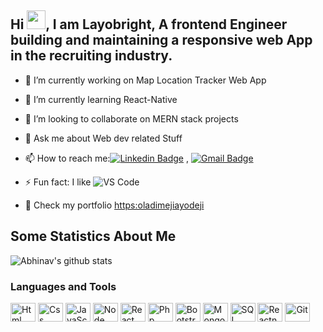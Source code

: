 
## Hi <img src="https://raw.githubusercontent.com/iampavangandhi/iampavangandhi/master/gifs/Hi.gif" width="30px">, I am Layobright, A frontend Engineer building and maintaining a responsive web App in the recruiting industry.</h1>


- 🔭 I’m currently working on Map Location Tracker Web App
- 🌱 I’m currently learning React-Native
- 👯 I’m looking to collaborate on MERN stack projects
- 💬 Ask me about Web dev related Stuff
- 📫 How to reach me:[![Linkedin Badge](https://img.shields.io/badge/-LinkedIn-blue?style=flat-square&logo=Linkedin&logoColor=white&link=)](https://www.linkedin.com/in/layobright) 
, [![Gmail Badge](https://img.shields.io/badge/-Gmail-c14438?style=flat-square&logo=Gmail&logoColor=white&link=mailto:shuklaraghav321.com)](mailto:alayosingers@gmail.com)

- ⚡ Fun fact: I like ![VS Code](http://img.shields.io/badge/-VS%20Code-007ACC?style=flat-square&logo=visual-studio-code&logoColor=ffffff)

- 🌱 Check my portfolio [https:oladimejiayodeji](https://oladimejiayodeji.netlify.app)

## Some Statistics About Me
![Abhinav's github stats](https://github-readme-stats.vercel.app/api?username=Ayodejioladimeji&include_all_commits=true&count_private=true&show_owner=true&show_icons=true&theme=merko)


### Languages and Tools
<p align="left">
<img align="center" src="https://cdn.jsdelivr.net/npm/simple-icons@3.0.1/icons/html.svg" alt="Html" height="30" width="40" />
<img align="center" src="https://cdn.jsdelivr.net/npm/simple-icons@3.0.1/icons/css.svg" alt="Css" height="30" width="40" />
<img align="center" src="https://cdn.jsdelivr.net/npm/simple-icons@3.0.1/icons/javascript.svg" alt="JavaScript" height="30" width="40" />
<img align="center" src="https://cdn.jsdelivr.net/npm/simple-icons@3.0.1/icons/node-dot-js.svg" alt="Node" height="30" width="40" />
<img align="center" src="https://cdn.jsdelivr.net/npm/simple-icons@3.0.1/icons/react.svg" alt="React" height="30" width="40" />
<img align="center" src="https://cdn.jsdelivr.net/npm/simple-icons@3.0.1/icons/php.svg" alt="Php" height="30" width="40" />
<img align="center" src="https://cdn.jsdelivr.net/npm/simple-icons@3.0.1/icons/bootstrap.svg" alt="Bootstrap" height="30" width="40" />
     <img align="center" src="https://cdn.jsdelivr.net/npm/simple-icons@3.0.1/icons/mongodb.svg" alt="MongoDB" height="30" width="40" />
<img align="center" src="https://cdn.jsdelivr.net/npm/simple-icons@3.0.1/icons/sql.svg" alt="SQL" height="30" width="40" />
<img align="center" src="https://cdn.jsdelivr.net/npm/simple-icons@3.0.1/icons/reactnative" alt="Reactnative" height="30" width="40" />
<img align="center" src="https://cdn.jsdelivr.net/npm/simple-icons@3.0.1/icons/git.svg" alt="Git" height="30" width="40" />
</p>